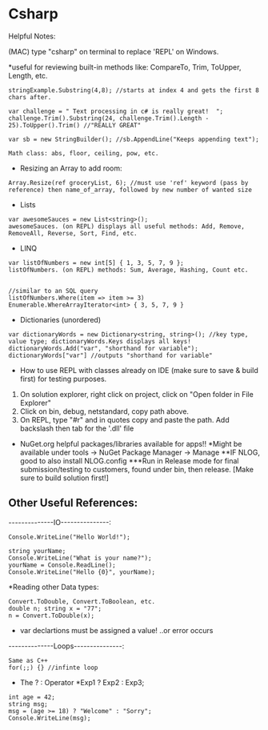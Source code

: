 # Csharp

Helpful Notes:

(MAC) type "csharp" on terminal to replace 'REPL' on Windows.

*useful for reviewing built-in methods like: CompareTo, Trim, ToUpper, Length, etc.
```
stringExample.Substring(4,8); //starts at index 4 and gets the first 8 chars after.

var challenge = " Text processing in c# is really great!  ";
challenge.Trim().Substring(24, challenge.Trim().Length - 25).ToUpper().Trim() //"REALLY GREAT"

var sb = new StringBuilder(); //sb.AppendLine("Keeps appending text");

Math class: abs, floor, ceiling, pow, etc.
```
- Resizing an Array to add room:
```
Array.Resize(ref groceryList, 6); //must use 'ref' keyword (pass by reference) then name_of_array, followed by new number of wanted size
```
- Lists
```
var awesomeSauces = new List<string>();
awesomeSauces. (on REPL) displays all useful methods: Add, Remove, RemoveAll, Reverse, Sort, Find, etc.
```
- LINQ
```
var listOfNumbers = new int[5] { 1, 3, 5, 7, 9 };
listOfNumbers. (on REPL) methods: Sum, Average, Hashing, Count etc.


//similar to an SQL query
listOfNumbers.Where(item => item >= 3)
Enumerable.WhereArrayIterator<int> { 3, 5, 7, 9 }
```
- Dictionaries (unordered)
```
var dictionaryWords = new Dictionary<string, string>(); //key type, value type; dictionaryWords.Keys displays all keys!
dictionaryWords.Add("var", "shorthand for variable");
dictionaryWords["var"] //outputs "shorthand for variable"
```
- How to use REPL with classes already on IDE (make sure to save & build first) for testing purposes.
1. On solution explorer, right click on project, click on "Open folder in File Explorer"
2. Click on bin, debug, netstandard, copy path above.
3. On REPL, type "#r" and in quotes copy and paste the path. Add backslash then tab for the '.dll' file

- NuGet.org helpful packages/libraries available for apps!!
*Might be available under tools -> NuGet Package Manager -> Manage
**IF NLOG, good to also install NLOG.config
***Run in Release mode for final submission/testing to customers, found under bin, then release. [Make sure to build solution first!]
## Other Useful References:

--------------IO---------------:
```
Console.WriteLine("Hello World!");

string yourName;
Console.WriteLine("What is your name?");
yourName = Console.ReadLine();
Console.WriteLine("Hello {0}", yourName); 
```
*Reading other Data types:
```
Convert.ToDouble, Convert.ToBoolean, etc.
double n; string x = "77";
n = Convert.ToDouble(x);
```
- var declartions must be assigned a value! ..or error occurs

--------------Loops---------------:
```
Same as C++
for(;;) {} //infinte loop
```
- The ? : Operator
*Exp1 ? Exp2 : Exp3;
```
int age = 42;
string msg;
msg = (age >= 18) ? "Welcome" : "Sorry";
Console.WriteLine(msg);
```
